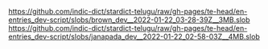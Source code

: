 https://github.com/indic-dict/stardict-telugu/raw/gh-pages/te-head/en-entries_dev-script/slobs/brown_dev__2022-01-22_03-28-39Z__3MB.slob  
https://github.com/indic-dict/stardict-telugu/raw/gh-pages/te-head/en-entries_dev-script/slobs/janapada_dev__2022-01-22_02-58-03Z__4MB.slob  
